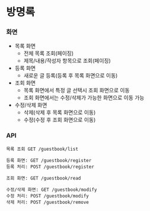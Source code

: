 # 방명록

### 화면
* 목록 화면
  * 전체 목록 조회(페이징)
  * 제목/내용/작성자 항목으로 조회(페이징)
* 등록 화면
  * 새로운 글 등록(등록 후 목록 화면으로 이동)
* 조회 화면
  * 목록 화면에서 특정 글 선택시 조회 화면으로 이동
  * 조회 화면에서는 수정/삭제가 가능한 화면으로 이동 가능
* 수정/삭제 화면
  * 삭제(삭제 후 목록 화면으로 이동)
  * 수정(수정 후 조회 화면으로 이동)



### API
```
목록 조회 GET /guestbook/list

등록 화면: GET /guestbook/register
등록 처리: POST /guestbook/register

조회 화면: GET /guestbook/read

수정/삭제 화면: GET /guestbook/modify
수정 처리: POST /guestbook/modify
삭제 처리: POST /guestbook/remove
```
